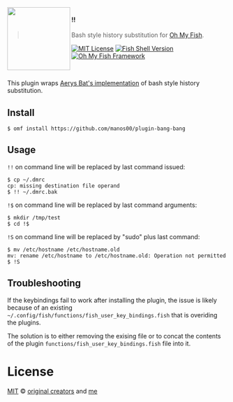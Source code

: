 <img src="https://cdn.rawgit.com/oh-my-fish/oh-my-fish/e4f1c2e0219a17e2c748b824004c8d0b38055c16/docs/logo.svg" align="left" width="144px" height="144px"/>

#### !!
> Bash style history substitution for [Oh My Fish][omf-link].

[![MIT License](https://img.shields.io/badge/license-MIT-007EC7.svg?style=flat-square)](/LICENSE)
[![Fish Shell Version](https://img.shields.io/badge/fish-v2.2.0-007EC7.svg?style=flat-square)](http://fishshell.com)
[![Oh My Fish Framework](https://img.shields.io/badge/Oh%20My%20Fish-Framework-007EC7.svg?style=flat-square)](https://www.github.com/oh-my-fish/oh-my-fish)

<br/>

This plugin wraps [Aerys Bat's implementation](https://github.com/fish-shell/fish-shell/wiki/Bash-Style-Command-Substitution-and-Chaining-(!!-!$)) of bash style history substitution.

## Install

```fish
$ omf install https://github.com/manos00/plugin-bang-bang 
```

## Usage

`!!` on command line will be replaced by last command issued:

```fish
$ cp ~/.dmrc 
cp: missing destination file operand
$ !! ~/.dmrc.bak
```

`!$` on command line will be replaced by last command arguments:

```fish
$ mkdir /tmp/test
$ cd !$
```

`!S` on command line will be replaced by "sudo" plus last command:

```fish
$ mv /etc/hostname /etc/hostname.old
mv: rename /etc/hostname to /etc/hostname.old: Operation not permitted
$ !S
```

## Troubleshooting

If the keybindings fail to work after installing the plugin, the issue is 
likely because of an existing `~/.config/fish/functions/fish_user_key_bindings.fish` 
that is overiding the plugins.

The solution is to either removing the exising file or to concat the contents of the 
plugin `functions/fish_user_key_bindings.fish` file into it.

# License

[MIT][mit] © [original creators][contributors] and [me][manos00]


[mit]:            http://opensource.org/licenses/MIT
[manos00]:        https://github.com/manos00
[contributors]:   https://github.com/oh-my-fish/plugin-bang-bang/graphs/contributors
[omf-link]:       https://www.github.com/oh-my-fish/oh-my-fish
